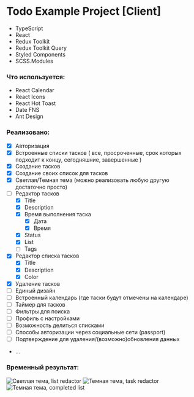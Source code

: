 # Todo Example Project [Client]


- TypeScript
- React
- Redux Toolkit
- Redux Toolkit Query
- Styled Components
- SCSS.Modules


### Что используется:

- React Calendar
- React Icons
- React Hot Toast
- Date FNS
- Ant Design

### Реализовано:
- [X] Авторизация
- [X] Встроенные списки тасков
  ( все, просроченные, срок которых подходит к концу, сегодняшние, завершенные )
- [X] Создание тасков
- [X] Создание своих список для тасков
- [X] Светлая/Темная тема (можно реализовать любую другую достаточно просто)
- [ ] Редактор тасков 
  - [X] Title
  - [X] Description
  - [X] Время выполнения таска
    - [X] Дата
    - [X] Время
  - [X] Status
  - [X] List
  - [ ] Tags
- [X] Редактор списка тасков
  - [X] Title
  - [X] Description
  - [X] Color
- [X] Удаление тасков
- [ ] Единый дизайн
- [ ] Встроенный календарь (где таски будут отмечены на календаре)
- [ ] Таймер для тасков
- [ ] Фильтры для поиска
- [ ] Профиль с настройками
- [ ] Возможность делиться списками
- [ ] Способы авторизации через социальные сети (passport)
- [ ] Подтверждение для удаления/(возможно)обновления данных
- ...

### Временный результат:
![Светлая тема, list redactor](https://sun9-48.userapi.com/impg/C5f6D_FZcRJ4kYAiBKMNjqDC8d5qDkI8q1lZOQ/6HQl9rIVNhk.jpg?size=1290x976&quality=95&sign=7ab588eba512e224e1817c6516304634&type=album)
![Темная тема, task redactor](https://sun9-71.userapi.com/impg/fy-w1yEsWIo4LhGlPUB8GScrp4YakDRw93ct-g/LKR5c6gfG4g.jpg?size=1270x976&quality=95&sign=bade99fcc3ca5ea039b0d0a7b32395d4&type=album)
![Темная тема, completed list](https://sun1-55.userapi.com/impg/BiJL1SY7kJKFEz-FseV_uGtb2UajewxRDOB2pw/qGLb5dA1PUU.jpg?size=1258x971&quality=95&sign=ebc2498e2116144cda3cc08cf899febe&type=album)